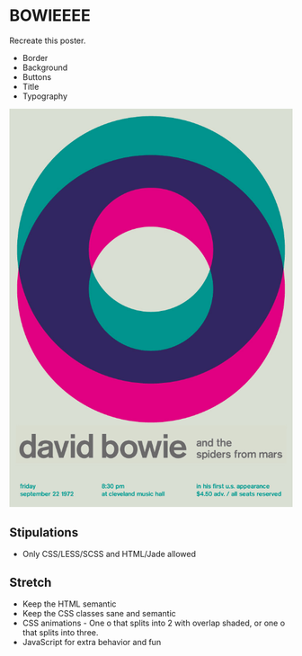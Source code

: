 # BOWIEEEE

Recreate this poster.

* Border
* Background
* Buttons
* Title
* Typography



![Bowie](./david_bowie.jpeg)

## Stipulations

* Only CSS/LESS/SCSS and HTML/Jade allowed

## Stretch

* Keep the HTML semantic
* Keep the CSS classes sane and semantic
* CSS animations - One o that splits into 2 with overlap shaded, or one o that splits into three.
* JavaScript for extra behavior and fun
